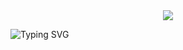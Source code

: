 <div align="center">
  <img src="https://capsule-render.vercel.app/api?type=venom&color=0:FF69B4,100:FA7000&height=300&section=header&text=Hellow%20SEOJIN%20World!&fontSize=70&stroke=FA7000"/>
</div>


![Typing SVG](https://readme-typing-svg.demolab.com/?lines=First+line+of+text;Second+line+of+text)
